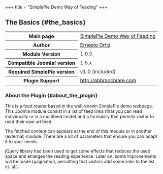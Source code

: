 +++
title = "SimplePie Demo Way of Feeding"
+++

## The Basics {#the_basics}

<table class="inline">
<tbody>
<tr>
<th>Main page</th>
<td><a href="http://abbracchiare.com/index.php/taller-de-codigos/simplepie-demo-way-of-feeding/">SimplePie Demo Way of Feeding</a></td>
</tr>
<tr>
<th>Author</th>
<td><a href="http://www.abbracchiare.com/">Ernesto Ortiz</a></td>
</tr>
<tr>
<th>Module Version</th>
<td>1.0.0</td>
</tr>
<tr>
<th>Compatible Joomla! version</th>
<td>1.5.x</td>
</tr>
<tr>
<th>Required SimplePie version</th>
<td>v1.0 (included)</td>
</tr>
<tr>
<th>Plugin Support</th>
<td><a href="http://abbracchiare.com">http://abbracchiare.com</a></td>
</tr>
</tbody>
</table>

### About the Plugin {#about_the_plugin}

This is a feed reader based in the well-known SimplePie demo webpage. This Joomla module consist in a list of feed links (that you can read individually or in a multifeed mode) and a formulary that permits visitor to read their own url feed.

The fetched content can appears at the end of this module or in another (external) module. There are a lot of parameters that ensure you can adapt it to your needs.

jQuery library had been used to get some effects that reduces the used space and enlarges the reading experience. Later on, some improvements will be made (pagination, permitting that visitors add some links to the list, et. al.).
